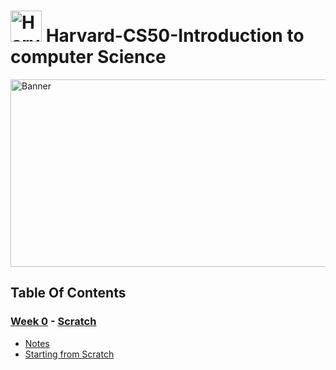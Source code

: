 
# <img src="https://github.com/user-attachments/assets/0bc0af75-135b-4d35-8715-888e76ce5c96" alt="Harvard" width="50" height="50"> Harvard-CS50-Introduction to computer Science

<img src="https://github.com/user-attachments/assets/03e0b819-8fb1-4248-9427-0a7c6d12c5d7" align="center" alt="Banner" width="1000" height="300">

## Table Of Contents
### [Week 0](/Week%200/) - [Scratch](https://cs50.harvard.edu/x/2025/weeks/0/)
- [Notes](https://cs50.harvard.edu/x/2025/notes/0/)
- [Starting from Scratch](https://cs50.harvard.edu/x/2025/psets/0/scratch/)

  
<!---- [Indoor Voices](https://cs50.harvard.edu/python/2022/psets/0/indoor/)
- [Playback Speed](https://cs50.harvard.edu/python/2022/psets/0/playback/)
- [Making Faces](https://cs50.harvard.edu/python/2022/psets/0/faces/)
- [Einstein](https://cs50.harvard.edu/python/2022/psets/0/einstein/)
- [Tip Calculator](https://cs50.harvard.edu/python/2022/psets/0/tip/) --->


